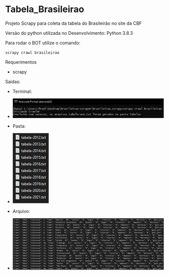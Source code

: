 # Tabela_Brasileirao
Projeto Scrapy para coleta da tabela do Brasileirão no site da CBF

Versão do python utilizada no Desenvolvimento: Python 3.8.3

Para rodar o BOT utilize o comando:
```
scrapy crawl brasileirao
```
Requerimentos
- scrapy

Saidas:

- Terminal:
- ![alt text](https://github.com/fredcavalcanti/Tabela_Brasileirao/blob/main/Outputs/output1.png?raw=true)

- Pasta:
- ![alt text](https://github.com/fredcavalcanti/Tabela_Brasileirao/blob/main/Outputs/output2.png?raw=true)

- Arquivo:
- ![alt text](https://github.com/fredcavalcanti/Tabela_Brasileirao/blob/main/Outputs/output3.png?raw=true)
